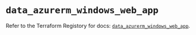 # `data_azurerm_windows_web_app`

Refer to the Terraform Registory for docs: [`data_azurerm_windows_web_app`](https://registry.terraform.io/providers/hashicorp/azurerm/3.71.0/docs/data-sources/windows_web_app).
